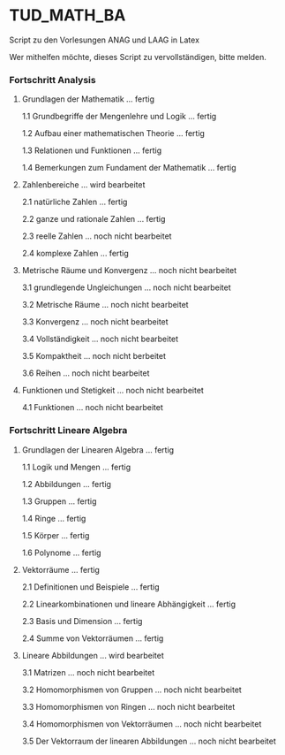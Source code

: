 # TUD_MATH_BA
Script zu den Vorlesungen ANAG und LAAG in Latex

Wer mithelfen möchte, dieses Script zu vervollständigen, bitte melden.

### Fortschritt Analysis
1. Grundlagen der Mathematik ... fertig

   1.1 Grundbegriffe der Mengenlehre und Logik ... fertig
  
   1.2 Aufbau einer mathematischen Theorie ... fertig
  
   1.3 Relationen und Funktionen ... fertig
  
   1.4 Bemerkungen zum Fundament der Mathematik ... fertig
  

2. Zahlenbereiche ... wird bearbeitet

   2.1 natürliche Zahlen ... fertig
  
   2.2 ganze und rationale Zahlen ... fertig
  
   2.3 reelle Zahlen ... noch nicht bearbeitet
   
   2.4 komplexe Zahlen ... fertig
   
3. Metrische Räume und Konvergenz ... noch nicht bearbeitet
   
   3.1 grundlegende Ungleichungen ... noch nicht bearbeitet
   
   3.2 Metrische Räume ... noch nicht bearbeitet
   
   3.3 Konvergenz ... noch nicht bearbeitet
   
   3.4 Vollständigkeit ... noch nicht bearbeitet
   
   3.5 Kompaktheit ... noch nicht berbeitet
   
   3.6 Reihen ... noch nicht bearbeitet
   
4. Funktionen und Stetigkeit ... noch nicht bearbeitet
   
   4.1 Funktionen ... noch nicht bearbeitet
  
### Fortschritt Lineare Algebra
1. Grundlagen der Linearen Algebra ... fertig

   1.1 Logik und Mengen ... fertig
       
   1.2 Abbildungen ... fertig
   
   1.3 Gruppen ... fertig
   
   1.4 Ringe ... fertig
   
   1.5 Körper ... fertig
   
   1.6 Polynome ... fertig
   
2. Vektorräume ... fertig

   2.1 Definitionen und Beispiele ... fertig
   
   2.2 Linearkombinationen und lineare Abhängigkeit ... fertig
   
   2.3 Basis und Dimension ... fertig
   
   2.4 Summe von Vektorräumen ... fertig
   
3. Lineare Abbildungen ... wird bearbeitet

   3.1 Matrizen ... noch nicht bearbeitet
   
   3.2 Homomorphismen von Gruppen ... noch nicht bearbeitet
   
   3.3 Homomorphismen von Ringen ... noch nicht bearbeitet
   
   3.4 Homomorphismen von Vektorräumen ... noch nicht bearbeitet
   
   3.5 Der Vektorraum der linearen Abbildungen ... noch nicht bearbeitet
